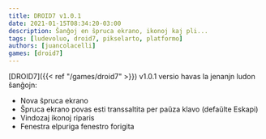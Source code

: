 ```yaml
---
title: DROID7 v1.0.1
date: 2021-01-15T08:34:20-03:00
description: Ŝanĝoj en ŝpruca ekrano, ikonoj kaj pli...
tags: [ludevoluo, droid7, pikselarto, platformo]
authors: [juancolacelli]
games: [droid7]
---
```


[DROID7]({{< ref "/games/droid7" >}}) v1.0.1 versio havas la jenanjn ludon ŝanĝojn:

* Nova ŝpruca ekrano
* Ŝpruca ekrano povas esti transsaltita per paŭza klavo (defaŭlte Eskapi)
* Vindozaj ikonoj riparis
* Fenestra elpuriga fenestro forigita
